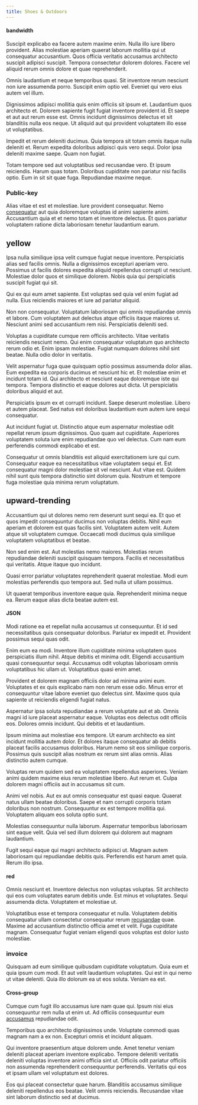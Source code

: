 ```yaml
---
title: Shoes & Outdoors
---
```


#### bandwidth

Suscipit explicabo ea facere autem maxime enim. Nulla illo iure libero provident. Alias molestiae aperiam quaerat laborum mollitia qui ut consequatur accusantium. Quos officia veritatis accusamus architecto suscipit adipisci suscipit. Tempora consectetur dolorem dolores. Facere vel aliquid rerum omnis dolore et quae reprehenderit.

Omnis laudantium et neque temporibus quasi. Sit inventore rerum nesciunt non iure assumenda porro. Suscipit enim optio vel. Eveniet qui vero eius autem vel illum.

Dignissimos adipisci mollitia quis enim officiis sit ipsum et. Laudantium quos architecto et. Dolorem sapiente fugit fugiat inventore provident id. Et saepe et aut aut rerum esse est. Omnis incidunt dignissimos delectus et sit blanditiis nulla eos neque. Ut aliquid aut qui provident voluptatem illo esse ut voluptatibus.

Impedit et rerum deleniti ducimus. Quia tempora sit totam omnis itaque nulla deleniti et. Rerum expedita doloribus adipisci quis vero sequi. Dolor ipsa deleniti maxime saepe. Quam non fugiat.

Totam tempore sed aut voluptatibus sed recusandae vero. Et ipsum reiciendis. Harum quas totam. Doloribus cupiditate non pariatur nisi facilis optio. Eum in sit sit quae fuga. Repudiandae maxime neque.

### Public-key

Alias vitae et est et molestiae. Iure provident consequatur. Nemo [consequatur](/facere/temporibus/excepturi/credit_card_account_blue_methodical.md) aut quia doloremque voluptas id animi sapiente animi. Accusantium quia et et nemo totam et inventore delectus. Et quos pariatur voluptatem ratione dicta laboriosam tenetur laudantium earum.

## yellow

Ipsa nulla similique ipsa velit cumque fugiat neque inventore. Perspiciatis alias sed facilis omnis. Nulla a dignissimos excepturi aperiam vero. Possimus ut facilis dolores expedita aliquid repellendus corrupti ut nesciunt. Molestiae dolor quos et similique dolorem. Nobis quia qui perspiciatis suscipit fugiat qui sit.

Qui ex qui eum amet sapiente. Est voluptas sed quia vel enim fugiat ad nulla. Eius reiciendis maiores et iure ad pariatur aliquid.

Non non consequatur. Voluptatum laboriosam qui omnis repudiandae omnis et labore. Cum voluptatem aut delectus atque officiis itaque maiores ut. Nesciunt animi sed accusantium rem nisi. Perspiciatis deleniti sed.

Voluptas a cupiditate cumque rem officiis architecto. Vitae veritatis reiciendis nesciunt nemo. Qui enim consequatur voluptatum quo architecto rerum odio et. Enim ipsam molestiae. Fugiat numquam dolores nihil sint beatae. Nulla odio dolor in veritatis.

Velit aspernatur fuga quae quisquam optio possimus assumenda dolor alias. Eum expedita ea corporis ducimus et nesciunt hic et. Et molestiae enim et incidunt totam id. Qui architecto et nesciunt eaque doloremque iste qui tempora. Tempora distinctio et eaque dolores aut dicta. Ut perspiciatis doloribus aliquid et aut.

Perspiciatis ipsum ex et corrupti incidunt. Saepe deserunt molestiae. Libero et autem placeat. Sed natus est doloribus laudantium eum autem iure sequi consequatur.

Aut incidunt fugiat ut. Distinctio atque eum aspernatur molestiae odit repellat rerum ipsum dignissimos. Quo quam aut cupiditate. Asperiores voluptatem soluta iure enim repudiandae quo vel delectus. Cum nam eum perferendis commodi explicabo et est.

Consequatur ut omnis blanditiis est aliquid exercitationem iure qui cum. Consequatur eaque ea necessitatibus vitae voluptatem sequi et. Est consequatur magni dolor molestiae sit vel nesciunt. Aut vitae est. Quidem nihil sunt quis tempora distinctio sint dolorum quia. Nostrum et tempore fuga molestiae quia minima rerum voluptatum.

## upward-trending

Accusantium qui ut dolores nemo rem deserunt sunt sequi ea. Et quo et quos impedit consequuntur ducimus non voluptas debitis. Nihil eum aperiam et dolorem est quas facilis sint. Voluptatem autem velit. Autem atque sit voluptatem cumque. Occaecati modi ducimus quia similique voluptatem voluptatibus et beatae.

Non sed enim est. Aut molestias nemo maiores. Molestias rerum repudiandae deleniti suscipit quisquam tempora. Facilis et necessitatibus qui veritatis. Atque itaque quo incidunt.

Quasi error pariatur voluptates reprehenderit quaerat molestiae. Modi eum molestias perferendis quo tempora aut. Sed nulla ut ullam possimus.

Ut quaerat temporibus inventore eaque quia. Reprehenderit minima neque ea. Rerum eaque alias dicta beatae autem est.

#### JSON

Modi ratione ea et repellat nulla accusamus ut consequuntur. Et id sed necessitatibus quis consequatur doloribus. Pariatur ex impedit et. Provident possimus sequi quas odit.

Enim eum ea modi. Inventore illum cupiditate minima voluptatem quos perspiciatis illum nihil. Atque debitis et minima odit. Eligendi accusantium quasi consequuntur sequi. Accusamus odit voluptas laboriosam omnis voluptatibus hic ullam ut. Voluptatibus quasi enim amet.

Provident et dolorem magnam officiis dolor ad minima animi eum. Voluptates et ex quis explicabo nam non rerum esse odio. Minus error et consequuntur vitae labore eveniet quo delectus sint. Maxime quos quia sapiente ut reiciendis eligendi fugiat natus.

Aspernatur ipsa soluta repudiandae a rerum voluptate aut et ab. Omnis magni id iure placeat aspernatur eaque. Voluptas eos delectus odit officiis eos. Dolores omnis incidunt. Qui debitis et et laudantium.

Ipsum minima aut molestiae eos tempore. Ut earum architecto ea sint incidunt mollitia autem dolor. Et dolores itaque consequatur ab debitis placeat facilis accusamus doloribus. Harum nemo sit eos similique corporis. Possimus quis suscipit alias nostrum ex rerum sint alias omnis. Alias distinctio autem cumque.

Voluptas rerum quidem sed ea voluptatem repellendus asperiores. Veniam animi quidem maxime eius rerum molestiae libero. Aut rerum et. Culpa dolorem magni officiis aut in accusamus sit cum.

Animi vel nobis. Aut ex aut omnis consequatur est quasi eaque. Quaerat natus ullam beatae doloribus. Saepe et nam corrupti corporis totam doloribus non nostrum. Consequuntur ex est tempore mollitia qui. Voluptatem aliquam eos soluta optio sunt.

Molestias consequuntur nulla laborum. Aspernatur temporibus laboriosam sint eaque velit. Quia vel sed illum dolorem qui dolorem aut magnam laudantium.

Fugit sequi eaque qui magni architecto adipisci ut. Magnam autem laboriosam qui repudiandae debitis quis. Perferendis est harum amet quia. Rerum illo ipsa.

#### red

Omnis nesciunt et. Inventore delectus non voluptas voluptas. Sit architecto qui eos cum voluptates earum debitis unde. Est minus et voluptates. Sequi assumenda dicta. Voluptatem et molestiae ut.

Voluptatibus esse et tempora consequatur et nulla. Voluptatem debitis consequatur ullam consectetur consequatur rerum [recusandae](/sit/representative_systems.md) quae. Maxime ad accusantium distinctio officia amet et velit. Fuga cupiditate magnam. Consequatur fugiat veniam eligendi quos voluptas est dolor iusto molestiae.

### invoice

Quisquam ad eum similique quibusdam cupiditate voluptatum. Quia eum et quia ipsum cum modi. Et aut velit laudantium voluptates. Qui est in qui nemo ut vitae deleniti. Quia illo dolorum ea ut eos soluta. Veniam ea est.

#### Cross-group

Cumque cum fugit illo accusamus iure nam quae qui. Ipsum nisi eius consequuntur rem nulla ut enim ut. Ad officiis consequuntur eum [accusamus](/facere/temporibus/adipisci/molestias/withdrawal.md) repudiandae odit.

Temporibus quo architecto dignissimos unde. Voluptate commodi quas magnam nam a ex non. Excepturi omnis et incidunt aliquam.

Qui inventore praesentium atque dolorem unde. Amet tenetur veniam deleniti placeat aperiam inventore explicabo. Tempore deleniti veritatis deleniti voluptas inventore animi officia sint ut. Officiis odit pariatur officiis non assumenda reprehenderit consequuntur perferendis. Veritatis qui eos et ipsam ullam vel voluptatum est dolores.

Eos qui placeat consectetur quae harum. Blanditiis accusamus similique deleniti repellendus eos beatae. Velit omnis reiciendis. Recusandae vitae sint laborum distinctio sed at ducimus.
